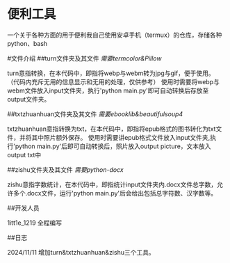# 便利工具
一个关于各种方面的用于便利我自己使用安卓手机（termux）的仓库，存储各种python、bash


#文件介绍
##turn文件夹及其文件
*需要termcolor&Pillow*

turn意指转换，在本代码中，即指将webp与webm转为jpg与gif，便于使用。
（代码内充斥无用的信息显示和无用的处理，仅供参考）
使用时需要将webp与webm文件放入input文件夹，执行'python main.py'即可自动转换后存放至output文件夹。

##txtzhuanhuan文件夹及其文件
*需要ebooklib&beautifulsoup4*

txtzhuanhuan意指转换为txt，在本代码中，即指将epub格式的图书转化为txt文件，并将其中照片额外保存。
使用时需要讲epub格式文件放入input文件夹,执行'python main.py'后即可自动转换后，照片放入output picture，文本放入output txt中

##zishu文件夹及其文件
*需要python-docx*

zishu意指字数统计，在本代码中，即指统计input文件夹内.docx文件总字数，允许多个.docx文件，运行'python main.py'后会给出包括总字符数、汉字数等。

##开发人员

1itt1e_1219 全程编写

##日志

2024/11/11
增加turn&txtzhuanhuan&zishu三个工具。